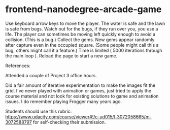 frontend-nanodegree-arcade-game
===============================

Use keyboard arrow keys to move the player.
The water is safe and the lawn is safe from bugs.
Watch out for the bugs, if they run over you, you use a life.
The player can sometimes be moving left quickly enough to avoid a collision.
(This is a bug.)
Collect the gems.
New gems appear randomly after capture even in the occupied square.
(Some people might call this a bug, others might call it a feature.)
Time is limited ( 5000 iterations through the main loop ).
Reload the page to start a new game.

References:

Attended a couple of Project 3 office hours.

Did a fair amount of iterative experimentation to make the images fit the grid.
I've never played with animation or games, just tried to apply the course material
and not look for existing solutions to game and animation issues.
I do remember playing Frogger many years ago.

Students should use this rubric:
https://www.udacity.com/course/viewer#!/c-ud015/l-3072058665/m-3072588797
for self-checking their submission.

